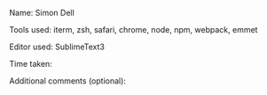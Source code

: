 Name: Simon Dell

Tools used: iterm, zsh, safari, chrome, node, npm, webpack, emmet

Editor used: SublimeText3

Time taken:

Additional comments (optional):

